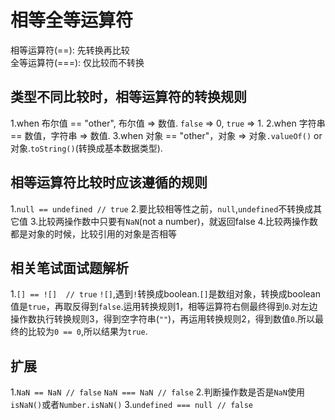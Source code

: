# 相等全等运算符

相等运算符(==): 先转换再比较  
全等运算符(===): 仅比较而不转换  

## 类型不同比较时，相等运算符的转换规则
1.when 布尔值 == "other", 布尔值 => 数值. `false` => 0, `true` => 1.
2.when 字符串 == 数值，字符串 => 数值.
3.when 对象 == "other"，对象 => 对象`.valueOf()` or 对象.`toString()`(转换成基本数据类型).

## 相等运算符比较时应该遵循的规则
1.`null == undefined // true`
2.要比较相等性之前，`null`,`undefined`不转换成其它值
3.比较两操作数中只要有`NaN`(not a number)，就返回false
4.比较两操作数都是对象的时候，比较引用的对象是否相等

## 相关笔试面试题解析
1.`[] == ![]  // true`
`![]`,遇到`!`转换成boolean.`[]`是数组对象，转换成boolean值是`true`，再取反得到`false`.运用转换规则1，相等运算符右侧最终得到`0`.对左边操作数执行转换规则3，得到空字符串(`""`)，再运用转换规则2，得到数值`0`.所以最终的比较为`0 == 0`,所以结果为`true`.

## 扩展
1.`NaN == NaN // false` `NaN === NaN // false`
2.判断操作数是否是`NaN`使用`isNaN()`或者`Number.isNaN()`
3.`undefined === null // false`